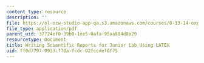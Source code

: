 ```yaml
---
content_type: resource
description: ''
file: https://ol-ocw-studio-app-qa.s3.amazonaws.com/courses/8-13-14-experimental-physics-i-ii-junior-lab-fall-2016-spring-2017/ff0d77970933f70afcdc02fccdef0f75_MIT8_13-14F16_sample-paper.pdf
file_type: application/pdf
parent_uid: 37724ef0-39b0-1ee5-0afa-95aa804d8a20
resourcetype: Document
title: Writing Scientific Reports for Junior Lab Using LATEX
uid: ff0d7797-0933-f70a-fcdc-02fccdef0f75
---
```

